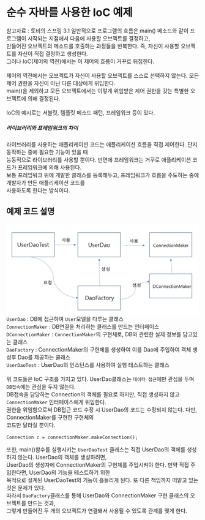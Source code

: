 # 순수 자바를 사용한 IoC 예제
참고자료 : 토비의 스프링 3.1
일반적으로 프로그램의 흐름은 main() 메소드와 같이 프로그램이 시작되는 지점에서 다음에 사용할 오브젝트를 결정하고,<br>
만들어진 오브젝트의 메소드를 호출하는 과정들을 반복한다. 즉, 자신이 사용할 오브젝트를 자신이 직접 결정하고 생성한다.<br>
그러나 IoC(제어의 역전)에서는 이 제어의 흐름이 거꾸로 뒤집힌다.<br>
<br>
제어의 역전에서는 오브젝트가 자신이 사용할 오브젝트를 스스로 선택하지 않는다. 모든 제어 권한을 자신이 아닌 다른 대상에게 위임한다.<br>
main()을 제외하고 모든 오브젝트에서는 이렇게 위임받은 제어 권한을 갖는 특별한 오브젝트에 의해 결정된다.<br>
<br>
IoC의 예시로는 서블릿, 템플릿 메소드 패턴, 프레임워크 등이 있다.
##### 라이브러리와 프레임워크의 차이
라이브러리를 사용하는 애플리케이션 코드는 애플리케이션 흐름을 직접 제어한다. 단지 동작하는 중에 필요한 기능이 있을 때<br>
능동적으로 라이브러리를 사용할 뿐이다. 반면에 프레임워크는 거꾸로 애플리케이션 코드가 프레임워크에 의해 사용된다.<br>
보통 프레임워크 위에 개발한 클래스를 등록해두고, 프레임워크가 흐름을 주도하는 중에 개발자가 만든 애플리케이션 코드를<br>
사용하도록 한다는 방식이다.<br>


## 예제 코드 설명
<img align="center" src="https://github.com/JMsuper/TIL/blob/main/Spring/img/IoC_ex.JPG" width=700><br>
`UserDao` : DB에 접근하여 `User`모델을 다루는 클래스<br>
`ConnectionMaker` : DB연결을 처리하는 클래스를 만드는 인터페이스<br>
`DConnectionMaker` : `ConnectionMaker`의 구현체로, DB와 관련한 실제 정보를 담고있는 클래스<br>
`DaoFactory` : ConnectionMaker의 구현체를 생성하여 이를 Dao에 주입하여 객체 생성후 Dao를 제공하는 클래스<br>
`UserDaoTest` : UserDao의 인스턴스를 사용하여 실행 테스트하는 클래스<br>
<br>
위 코드들은 IoC 구조를 가지고 있다. UserDao클래스는 `데이터 접근`에만 관심을 두며 `DB접속`에는 관심을 두지 않는다.<br>
DB접속을 담당하는 Connection의 객체를 필요로 하지만, 직접 생성하지 않고 `ConnectionMaker` 인터페이스에게 위임한다.<br>
권한을 위임함으로써 DB접근 코드 수정 시 UserDao의 코드는 수정되지 않는다. 다만, ConnectionMaker를 구현한 구현체의<br>
코드만 달라질 뿐이다.
```
Connection c = connectionMaker.makeConnection();
```
또한, main()함수를 실행시키는 `UserDaoTest` 클래스는 직접 UserDao의 객체를 생성하지 않는다. UserDao의 객체를 생성하려면,<br>
UserDao의 생성자에 ConnectionMaker의 구현체를 주입시켜야 한다. 만약 직접 주입한다면, UserDao의 기능을 테스트하기 위한<br>
목적으로 설계된 UserDaoTest의 기능이 흘들리게 된다. 또 다른 책임까지 떠맡고 있는 것은 문제가 있다.<br>
따라서 `DaoFactory`클래스를 통해 UserDao와 ConnectionMaker 구현 클래스의 오브젝트를 만드는 것과,<br>
그렇게 만들어진 두 개의 오브젝트가 연결돼서 사용될 수 있도록 관계를 맺게 한다.<br>
